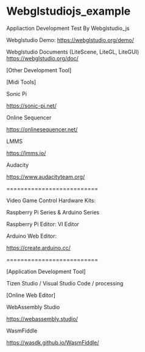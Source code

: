 # Webglstudiojs_example
Appliaction Development Test By Webglstudio_js

Webglstudio Demo:
https://webglstudio.org/demo/

Webglstudio Documents (LiteScene, LiteGL, LiteGUI)
https://webglstudio.org/doc/

[Other Development Tool]

[Midi Tools]

Sonic Pi

https://sonic-pi.net/

Online Sequencer

https://onlinesequencer.net/

LMMS

https://lmms.io/

Audacity

https://www.audacityteam.org/

==========================

Video Game Control Hardware Kits:

Raspberry Pi Series & Arduino Series

Raspberry Pi Editor: VI Editor

Arduino Web Editor:

https://create.arduino.cc/

==========================

[Application Development Tool]

Tizen Studio / Visual Studio Code / processing

[Online Web Editor]

WebAssembly Studio

https://webassembly.studio/

WasmFiddle

https://wasdk.github.io/WasmFiddle/
